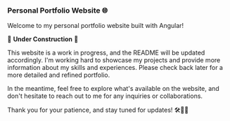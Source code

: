 ### Personal Portfolio Website 🌐

Welcome to my personal portfolio website built with Angular!

🚧 **Under Construction** 🚧

This website is a work in progress, and the README will be updated accordingly. I'm working hard to showcase my projects and provide more information about my skills and experiences. Please check back later for a more detailed and refined portfolio.

In the meantime, feel free to explore what's available on the website, and don't hesitate to reach out to me for any inquiries or collaborations.

Thank you for your patience, and stay tuned for updates! 🛠️💼🚀
